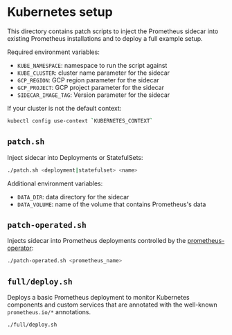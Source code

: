 # Kubernetes setup

This directory contains patch scripts to inject the Prometheus sidecar into
existing Prometheus installations and to deploy a full example setup.

Required environment variables:
* `KUBE_NAMESPACE`: namespace to run the script against
* `KUBE_CLUSTER`: cluster name parameter for the sidecar
* `GCP_REGION`: GCP region parameter for the sidecar
* `GCP_PROJECT`: GCP project parameter for the sidecar
* `SIDECAR_IMAGE_TAG`: Version parameter for the sidecar

If your cluster is not the default context:

```sh
kubectl config use-context `KUBERNETES_CONTEXT`
```

## `patch.sh`

Inject sidecar into Deployments or StatefulSets:

```sh
./patch.sh <deployment|statefulset> <name>
```

Additional environment variables:
* `DATA_DIR`: data directory for the sidecar
* `DATA_VOLUME`: name of the volume that contains Prometheus's data

## `patch-operated.sh`

Injects sidecar into Prometheus deployments controlled by the [prometheus-operator](https://github.com/coreos/prometheus-operator):

```sh
./patch-operated.sh <prometheus_name>
```

## `full/deploy.sh`

Deploys a basic Prometheus deployment to monitor Kubernetes components and
custom services that are annotated with the well-known `prometheus.io/*` annotations.

```sh
./full/deploy.sh
```
